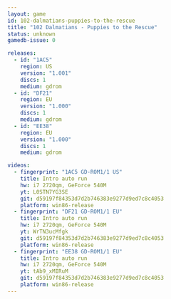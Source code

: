 ```yaml
---
layout: game
id: 102-dalmatians-puppies-to-the-rescue
title: "102 Dalmatians - Puppies to the Rescue"
status: unknown
gamedb-issue: 0

releases:
  - id: "1AC5"
    region: US
    version: "1.001"
    discs: 1
    medium: gdrom
  - id: "DF21"
    region: EU
    version: "1.000"
    discs: 1
    medium: gdrom
  - id: "EE38"
    region: EU
    version: "1.000"
    discs: 1
    medium: gdrom

videos:
  - fingerprint: "1AC5 GD-ROM1/1 US"
    title: Intro auto run
    hw: i7 2720qm, GeForce 540M
    yt: L0STN7YG3SE
    git: d59197f84353d7d2b746383e9277d9ed7c8c4053
    platform: win86-release
  - fingerprint: "DF21 GD-ROM1/1 EU"
    title: Intro auto run
    hw: i7 2720qm, GeForce 540M
    yt: WrTN3ucMfgk
    git: d59197f84353d7d2b746383e9277d9ed7c8c4053
    platform: win86-release
  - fingerprint: "EE38 GD-ROM1/1 EU"
    title: Intro auto run
    hw: i7 2720qm, GeForce 540M
    yt: tAb9_xMIRuM
    git: d59197f84353d7d2b746383e9277d9ed7c8c4053
    platform: win86-release
---
```


